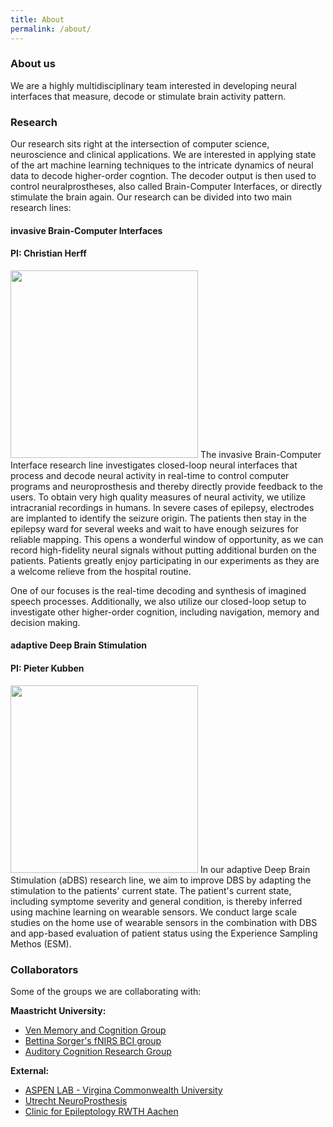 ```yaml
---
title: About
permalink: /about/
---
```


### About us
We are a highly multidisciplinary team interested in developing neural interfaces that measure, decode or stimulate brain activity pattern.


### Research

Our research sits right at the intersection of computer science, neuroscience and clinical applications. We are interested in applying state of the art machine learning techniques to the intricate dynamics of neural data to decode higher-order cogntion. The decoder output is then used to control neuralprostheses, also called Brain-Computer Interfaces, or directly stimulate the brain again. Our research can be divided into two main research lines:

#### invasive Brain-Computer Interfaces
#### PI: Christian Herff
<img width="300" src="{{site.baseurl}}/images/other/brain_spinning.gif" data-action="zoom">
The invasive Brain-Computer Interface research line investigates closed-loop neural interfaces that process and decode neural activity in real-time to control computer programs and neuroprosthesis and thereby directly provide feedback to the users. To obtain very high quality measures of neural activity, we utilize intracranial recordings in humans. In severe cases of epilepsy, electrodes are implanted to identify the seizure origin. The patients then stay in the epilepsy ward for several weeks and wait to have enough seizures for reliable mapping. This opens a wonderful window of opportunity, as we can record high-fidelity neural signals without putting additional burden on the patients.
Patients greatly enjoy participating in our experiments as they are a welcome relieve from the hospital routine.

One of our focuses is the real-time decoding and synthesis of imagined speech processes. Additionally, we also utilize our closed-loop setup to investigate other higher-order cognition, including navigation, memory and decision making.


#### adaptive Deep Brain Stimulation
#### PI: Pieter Kubben
<img width="300" src="{{site.baseurl}}/images/other/fig_closed_loop_sq.png" data-action="zoom">
In our adaptive Deep Brain Stimulation (aDBS) research line, we aim to improve DBS by adapting the stimulation to the patients' current state. The patient's current state, including symptome severity and general condition, is thereby inferred using machine learning on wearable sensors. We conduct large scale studies on the home use of wearable sensors in the combination with DBS and app-based evaluation of patient status using the Experience Sampling Methos (ESM).

### Collaborators

Some of the groups we are collaborating with:

**Maastricht University:**
- [Ven Memory and Cognition Group](https://vincentvandeven.weebly.com/)
- [Bettina Sorger's fNIRS BCI group](https://www.maastrichtuniversity.nl/b.sorger)
- [Auditory Cognition Research Group](https://mbic-auditorylab.nl/)

**External:**

- [ASPEN LAB - Virgina Commonwealth University](https://sites.google.com/vcu.edu/aspenlab)
- [Utrecht NeuroProsthesis](https://www.nick-ramsey.eu/)
- [Clinic for Epileptology RWTH Aachen](https://www.ukaachen.de/kliniken-institute/klinik-fuer-neurologie/klinik/sektionen/epileptologie/)

